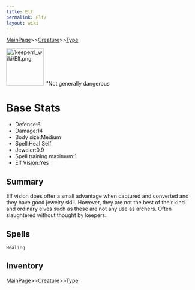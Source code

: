 ```yaml
---
title: Elf
permalink: Elf/
layout: wiki
---
```


[MainPage](/keeperrl_wiki/ "wikilink")>>[Creature](/keeperrl_wiki/Creature_Guide "wikilink")>>[Type](/keeperrl_wiki/Type "wikilink")

<img src="/keeperrl_wiki/Elf.png" title="fig:/keeperrl_wiki/Elf.png" alt="/keeperrl_wiki/Elf.png" width="100" />
''Not generally dangerous

Base Stats
==========

-   Defense:6
-   Damage:14
-   Body size:Medium
-   Spell:Heal Self
-   Jeweler:0.9
-   Spell training maximum:1
-   Elf Vision:Yes

Summary
-------

Elf vision does offer a small advantage when captured and converted and
they have good jewelry skill. However, they are not the best of their
kind and ordinary elves such as these are not any use as archers. Often
slaughtered without thought by keepers.

Spells
------

`Healing`

Inventory
---------

[MainPage](/keeperrl_wiki/ "wikilink")>>[Creature](/keeperrl_wiki/Creature_Guide "wikilink")>>[Type](/keeperrl_wiki/Type "wikilink")

